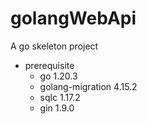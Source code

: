 # golangWebApi

A go skeleton project

* prerequisite
    - go 1.20.3 
    - golang-migration 4.15.2
    - sqlc 1.17.2
    - gin 1.9.0 
